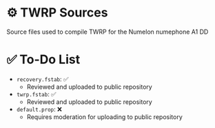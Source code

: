 # ⚙️ TWRP Sources
Source files used to compile TWRP for the Numelon numephone A1 DD

# ✅ To-Do List
- `recovery.fstab`: ✅
    - Reviewed and uploaded to public repository
- `twrp.fstab`: ✅
    - Reviewed and uploaded to public repository
- `default.prop`: ❌
    - Requires moderation for uploading to public repository